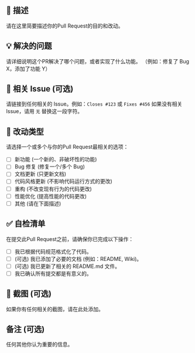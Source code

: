 ## 🚀 描述

请在这里简要描述你的Pull Request的目的和改动。

## 💡 解决的问题

请详细说明这个PR解决了哪个问题，或者实现了什么功能。
（例如：修复了 Bug X，添加了功能 Y）

## 🔗 相关 Issue (可选)

请链接到任何相关的 Issue。例如：`Closes #123` 或 `Fixes #456`
如果没有相关 Issue，请用 `无` 替换这一段字符。

## 📝 改动类型

请选择一个或多个与你的Pull Request最相关的选项：

- [ ] 新功能 (一个新的、非破坏性的功能)
- [ ] Bug 修复 (修复一个/多个 Bug)
- [ ] 文档更新 (只更新文档)
- [ ] 代码风格更新 (不影响代码运行方式的更改)
- [ ] 重构 (不改变现有行为的代码更改)
- [ ] 性能优化 (提高性能的代码更改)
- [ ] 其他 (请在下面描述)

## ✅ 自检清单

在提交此Pull Request之前，请确保你已完成以下操作：

- [ ] 我已根据代码规范格式化了代码。
- [ ] (可选) 我已添加了必要的文档 (例如：README, Wiki)。
- [ ] (可选) 我已更新了相关的 README.md 文件。
- [ ] 我已确认所有提交都是有意义的。

## 📸 截图 (可选)

如果你有任何相关的截图，请在此处添加。

## 备注 (可选)

任何其他你认为重要的信息。
